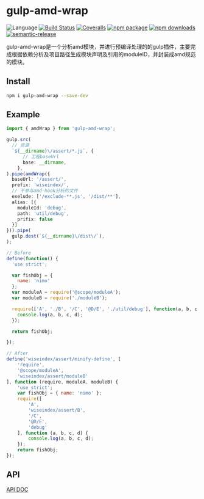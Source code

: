 # gulp-amd-wrap
![Language](https://img.shields.io/badge/-TypeScript-blue.svg)
[![Build Status](https://travis-ci.org/searchfe/gulp-amd-wrap.svg?branch=master)](https://travis-ci.org/searchfe/gulp-amd-wrap)
[![Coveralls](https://img.shields.io/coveralls/searchfe/gulp-amd-wrap.svg)](https://coveralls.io/github/searchfe/gulp-amd-wrap)
[![npm package](https://img.shields.io/npm/v/gulp-amd-wrap.svg)](https://www.npmjs.org/package/gulp-amd-wrap)
[![npm downloads](http://img.shields.io/npm/dm/gulp-amd-wrap.svg)](https://www.npmjs.org/package/gulp-amd-wrap)
[![semantic-release](https://img.shields.io/badge/%20%20%F0%9F%93%A6%F0%9F%9A%80-semantic--release-e10079.svg)](https://github.com/semantic-release/semantic-release)

gulp-amd-wrap是一个分析amd模块，并进行预编译处理的的gulp插件，主要完成根据依赖分析及项目路径生成模块声明及引用的moduleID，并封装成amd规范的模块。

## Install

```bash
npm i gulp-amd-wrap --save-dev
```

## Example

```Typescript
import { amdWrap } from 'gulp-amd-wrap';

gulp.src(
  // 资源
  `${__dirname}\/assert/*.js`, {
      // 工程baseUrl
      base: __dirname,
    },
).pipe(amdWrap({
  baseUrl: '/assert/',
  prefix: 'wiseindex/',
  // 不参与amd-hook分析的文件
  exelude: ['/exclude-**.js', '/dist/**'],
  alias: [{
    moduleId: 'debug',
    path: 'util/debug',
    prifix: false
  }]
})).pipe(
  gulp.dest(`${__dirname}\/dist\/`),
);

```

```javascript
// Before
define(function() {
  'use strict';

  var fishObj = {
    name: 'nimo'
  };
  var moduleA = require('@scope/moduleA');
  var moduleB = require('./moduleB');

  require(['A', './B', '/C', '@D/E', './util/debug'], function(a, b, c, d){
    console.log(a, b, c, d);
  });

  return fishObj;

});

// After
define('wiseindex/assert/minify-define', [
    'require',
    '@scope/moduleA',
    'wiseindex/assert/moduleB'
], function (require, moduleA, moduleB) {
    'use strict';
    var fishObj = { name: 'nimo' };
    require([
        'A',
        'wiseindex/assert/B',
        '/C',
        '@D/E',
        'debug'
    ], function (a, b, c, d) {
        console.log(a, b, c, d);
    });
    return fishObj;
});

```


## API

[API DOC](https://searchfe.github.io/gulp-amd-wrap/)
